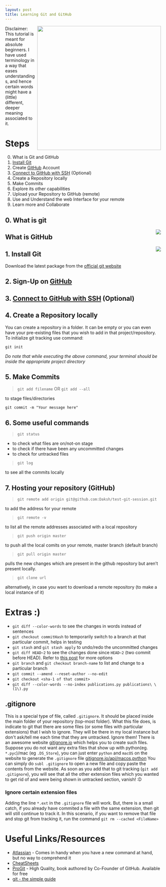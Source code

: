 ```yaml
---
layout: post
title: Learning Git and GitHub
---
```


<img align="right" src="{{ site.baseurl }}/images/git/git_github.png" width="400"/>

Disclaimer: This tutorial is meant for absolute beginners. I have used terminology in a way that eases understandings, and hence certain words might have a (little) different, deeper meaning associated to it.

# Steps
0. What is Git and GitHub
1. [Install Git](https://git-scm.com/)
2. Create [GitHub](https://github.com/) Account
3. [Connect to GitHub with SSH](https://help.github.com/articles/connecting-to-github-with-ssh/) (Optional)
4. Create a Repository locally
5. Make Commits 
6. Explore its other capabilities
7. Upload your Repository to GitHub (remote)
8. Use and Understand the web Interface for your remote
9. Learn more and Collaborate

## 0. What is git
<img align="right" src="{{ site.baseurl }}/images/git/what-is-git.png"/>

## What is GitHub
<img align="right" src="{{ site.baseurl }}/images/git/what-is-GitHub.png"/>

## 1. Install Git
Download the latest package from the [official git website](https://git-scm.com/)

## 2. Sign-Up on [GitHub](https://github.com/)

## 3. [Connect to GitHub with SSH](https://help.github.com/articles/connecting-to-github-with-ssh/) (Optional)

## 4. Create a Repository locally
You can create a repository in a folder. It can be empty or you can even have your pre-existing files that you wish to add in that project/repository. To initialize git tracking use command:
```git
git init 
```

*Do note that while executing the above command, your terminal should be inside the appropriate project directory*

## 5. Make Commits
> `git add filename` OR `git add --all`

to stage files/directories

```git
git commit -m "Your message here"
```

## 6. Some useful commands

> `git status`

* to check what files are on/not-on stage 
* to check if there have been any uncommitted changes
* to check for untracked files

> `git log`

to see all the commits locally 

## 7. Hosting your repository (GitHub)

> `git remote add origin git@github.com:Daksh/test-git-session.git`

to add the address for your remote

> `git remote -v`

to list all the remote addresses associated with a local repository

> `git push origin master` 

to push all the local comits on your remote, master branch (default branch)

> `git pull origin master`

pulls the new changes which are present in the github repository but aren’t present locally.

> `git clone url`

alternatively, in case you want to download a remote repository (to make a local instance of it)

# Extras :)
* `git diff --color-words` to see the changes in words instead of sentences
* `git checkout commitHash` to temporarily switch to a branch at that particular commit, helps in testing
* `git stash` and `git stash apply` to undo/redo the uncommitted changes
* `git diff HEAD~2` to see the changes done since `HEAD~2` (two commit before HEAD). Refer to [this post](https://stackoverflow.com/a/9903611/2806163) for more options
* `git branch` and `git checkout branch-name` to list and change to a particular branch
* `git commit --amend --reset-author --no-edit`
* `git checkout <sha-1 of that commit>`
* `git diff --color-words --no-index publications.py publications\ \(1\).py`

## .gitignore
This is a special type of file, called `.gitignore`. It should be placed inside the main folder of your repository (top-most folder). What this file does, is indicate to git that there are some files (or some files with particular extensions) that I wish to ignore. They will be there in my local instance but don't ask/tell me each time that they are untracked. Ignore them!
There is an awesome website [gitignore.io](https://www.gitignore.io/) which helps you to create such files. Suppose you do not want any extra files that show up with python(eg. `*.pyc`)/mac (eg `.DS_Store`), you can just enter `python` and `macOS` on the website to generate the `.gitignore` file [gitignore.io/api/macos,python](https://www.gitignore.io/api/macos,python)
You can simply do `subl .gitignore` to open a new file and copy paste the contents from the website. As soon as you add that to git tracking (`git add .gitignore`), you will see that all the other extension files which you wanted to get rid of and were being shown in untracked section, vanish! :D

### Ignore certain extension files
Adding the line `*.ext` in the `.gitignore` file will work. But, there is a small catch, if you already have commited a file with the same extension, then git will still continue to track it. In this scenario, if you want to remove that file and stop git from tracking it, run the command `git rm --cached <FileName>`

# Useful Links/Resources
* [Atlassian](https://www.atlassian.com/git) - Comes in handy when you have a new command at hand, but no way to comprehend it
* [CheatSheets](https://epir.at/2017/08/26/gsoc-2017-vlc-for-macos-interface-redesign/)
* [ProGit](https://git-scm.com/book/en/v2) - High Quality, book authored by Co-Founder of GitHub. Available for free
* [git - the simple guide](http://rogerdudler.github.io/git-guide/)